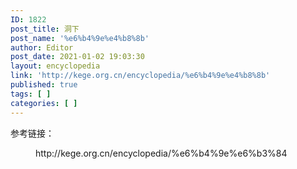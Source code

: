 ```yaml
---
ID: 1822
post_title: 洞下
post_name: '%e6%b4%9e%e4%b8%8b'
author: Editor
post_date: 2021-01-02 19:03:30
layout: encyclopedia
link: 'http://kege.org.cn/encyclopedia/%e6%b4%9e%e4%b8%8b'
published: true
tags: [ ]
categories: [ ]
---
```

<!-- wp:paragraph -->
<p>参考链接：</p>
<!-- /wp:paragraph -->

<!-- wp:embed {"url":"http://kege.org.cn/encyclopedia/%e6%b4%9e%e6%b3%84","type":"wp-embed","providerNameSlug":"kege-org-cn","className":""} -->
<figure class="wp-block-embed is-type-wp-embed is-provider-kege-org-cn wp-block-embed-kege-org-cn"><div class="wp-block-embed__wrapper">
http://kege.org.cn/encyclopedia/%e6%b4%9e%e6%b3%84
</div></figure>
<!-- /wp:embed -->